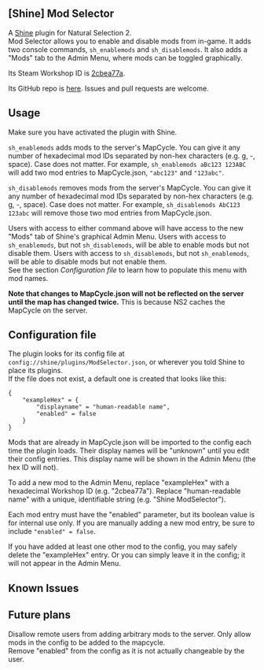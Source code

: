 ## [Shine] Mod Selector
A [Shine](https://github.com/Person8880/Shine) plugin for Natural Selection 2.  
Mod Selector allows you to enable and disable mods from in-game. It adds two console commands, `sh_enablemods` and `sh_disablemods`. It also adds a "Mods" tab to the Admin Menu, where mods can be toggled graphically.   

Its Steam Workshop ID is [2cbea77a](https://steamcommunity.com/sharedfiles/filedetails/?id=750692218).  

Its GitHub repo is [here](https://github.com/keatsandyeats/Shine-ModSelector). Issues and pull requests are welcome.  

## Usage  
Make sure you have activated the plugin with Shine.    

`sh_enablemods` adds mods to the server's MapCycle. You can give it any number of hexadecimal mod IDs separated by non-hex characters (e.g. g, -, space). Case does not matter.
For example, `sh_enablemods aBc123 123ABC` will add two mod entries to MapCycle.json, `"abc123"` and `"123abc"`. 

`sh_disablemods` removes mods from the server's MapCycle. You can give it any number of hexadecimal mod IDs separated by non-hex characters (e.g. g, -, space). Case does not matter.
For example, `sh_disablemods AbC123 123abc` will remove those two mod entries from MapCycle.json.  

Users with access to either command above will have access to the new "Mods" tab of Shine's graphical Admin Menu.
Users with access to `sh_enablemods`, but not `sh_disablemods`, will be able to enable mods but not disable them. Users with access to `sh_disablemods`, but not `sh_enablemods`, will be able to disable mods but not enable them.  
See the section *Configuration file* to learn how to populate this menu with mod names.    

**Note that changes to MapCycle.json will not be reflected on the server until the map has changed twice.** This is because NS2 caches the MapCycle on the server.  


## Configuration file  
The plugin looks for its config file at `config://shine/plugins/ModSelector.json`, or wherever you told Shine to place its plugins.  
If the file does not exist, a default one is created that looks like this:  
````    
{
    "exampleHex" = {
		"displayname" = "human-readable name",
		"enabled" = false
	}
}  
````  
Mods that are already in MapCycle.json will be imported to the config each time the plugin loads. Their display names will be "unknown" until you edit their config entries. This display name will be shown in the Admin Menu (the hex ID will not).  

To add a new mod to the Admin Menu, replace "exampleHex" with a hexadecimal Workshop ID (e.g. "2cbea77a"). Replace "human-readable name" with a unique, identifiable string (e.g. "Shine ModSelector").  

Each mod entry must have the "enabled" parameter, but its boolean value is for internal use only. If you are manually adding a new mod entry, be sure to include `"enabled" = false`.  

If you have added at least one other mod to the config, you may safely delete the "exampleHex" entry. Or you can simply leave it in the config; it will not appear in the Admin Menu.  

## Known Issues  

## Future plans  
Disallow remote users from adding arbitrary mods to the server. Only allow mods in the config to be added to the mapcycle.  
Remove "enabled" from the config as it is not actually changeable by the user.  
